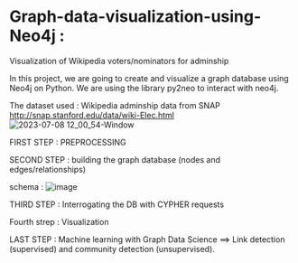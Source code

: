 # Graph-data-visualization-using-Neo4j : 
Visualization of Wikipedia voters/nominators for adminship

In this project, we are going to create and visualize a graph database using Neo4j on Python. We are using the library py2neo to interact with neo4j.

The dataset used : Wikipedia adminship data from SNAP http://snap.stanford.edu/data/wiki-Elec.html 
![2023-07-08 12_00_54-Window](https://github.com/NajiaB/Graph-data-visualization-using-Neo4j/assets/113135809/639f7aa9-cf7e-4d4a-b689-a9818428144b)

FIRST STEP : PREPROCESSING 

SECOND STEP : building the graph database (nodes and edges/relationships)

schema : 
![image](https://github.com/NajiaB/Graph-data-visualization-using-Neo4j/assets/113135809/0248fe0b-c99d-4585-846a-3d18e516dfd9)


THIRD STEP : Interrogating the DB with CYPHER requests 

Fourth strep : Visualization

LAST STEP : Machine learning with Graph Data Science ==> Link detection (supervised) and community detection (unsupervised).
